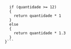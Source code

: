 ```function calculaPrecoTotal(quantidade) {
  if (quantidade >= 12)
  {
    return quantidade * 1
  }
  else
  {
    return quantidade * 1.3
  }
}```